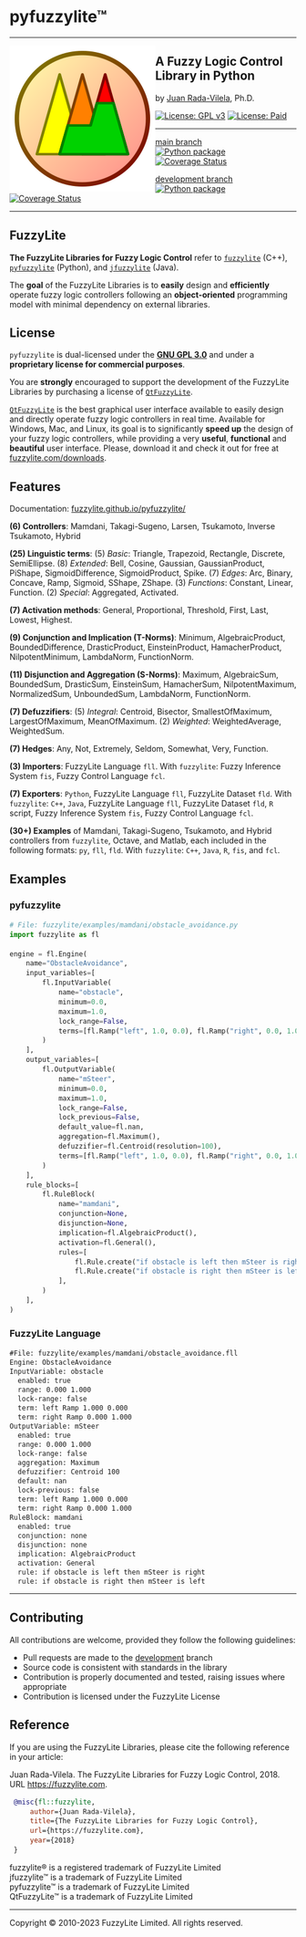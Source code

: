 # pyfuzzylite&trade;

***

<img src="image/fuzzylite.svg" align="left" alt="fuzzylite">

## A Fuzzy Logic Control Library in Python

by [Juan Rada-Vilela](https://fuzzylite.com/jcrada), Ph.D.

[![License: GPL v3](https://img.shields.io/badge/License-GPL%20v3-blue.svg)](https://opensource.org/license/gpl-3-0/)
[![License: Paid](https://img.shields.io/badge/License-proprietary-blue)](mailto:sales@fuzzylite.com)

***

[main branch](https://github.com/fuzzylite/pyfuzzylite/tree/main)  
[![Python package](
https://github.com/fuzzylite/pyfuzzylite/actions/workflows/python-package.yml/badge.svg?branch=main)](
https://github.com/fuzzylite/pyfuzzylite/actions/workflows/python-package.yml)  
[![Coverage Status](
https://coveralls.io/repos/github/fuzzylite/pyfuzzylite/badge.svg?branch=main)](
https://coveralls.io/github/fuzzylite/pyfuzzylite?branch=main)

[development branch](https://github.com/fuzzylite/pyfuzzylite/tree/development)  
[![Python package](
https://github.com/fuzzylite/pyfuzzylite/actions/workflows/python-package.yml/badge.svg?branch=development)](
https://github.com/fuzzylite/pyfuzzylite/actions/workflows/python-package.yml)  
[![Coverage Status](
https://coveralls.io/repos/github/fuzzylite/pyfuzzylite/badge.svg?branch=development)](
https://coveralls.io/github/fuzzylite/pyfuzzylite?branch=development)

***

## <a name="fuzzylite">FuzzyLite</a>

**The FuzzyLite Libraries for Fuzzy Logic Control** refer to [`fuzzylite`](https://github.com/fuzzylite/fuzzylite/)
(C++), [`pyfuzzylite`](https://github.com/fuzzylite/pyfuzzylite/) (Python),
and [`jfuzzylite`](https://github.com/fuzzylite/jfuzzylite/) (Java).

The **goal** of the FuzzyLite Libraries is to **easily** design and **efficiently** operate fuzzy logic controllers
following an **object-oriented** programming model with minimal dependency on external libraries.

## <a name="license">License</a>

`pyfuzzylite` is dual-licensed under the [**GNU GPL 3.0**](https://opensource.org/license/gpl-3-0/) and under a
**proprietary license for commercial purposes**.

You are **strongly** encouraged to support the development of the FuzzyLite Libraries by purchasing a license
of [`QtFuzzyLite`](https://fuzzylite.com/downloads).

[`QtFuzzyLite`](https://fuzzylite.com/downloads/) is the best graphical user interface available to easily design and
directly operate fuzzy logic controllers in real time. Available for Windows, Mac, and Linux, its goal is to
significantly **speed up** the design of your fuzzy logic controllers, while providing a very **useful**, **functional**
and **beautiful** user interface.
Please, download it and check it out for free at [fuzzylite.com/downloads](https://fuzzylite.com/downloads).

## <a name="features">Features</a>

Documentation: [fuzzylite.github.io/pyfuzzylite/](https://fuzzylite.github.io/pyfuzzylite/)

**(6) Controllers**: Mamdani, Takagi-Sugeno, Larsen, Tsukamoto, Inverse Tsukamoto, Hybrid

**(25) Linguistic terms**:  (5) *Basic*: Triangle, Trapezoid, Rectangle, Discrete, SemiEllipse.
(8) *Extended*: Bell, Cosine, Gaussian, GaussianProduct, PiShape, SigmoidDifference, SigmoidProduct, Spike.
(7) *Edges*: Arc, Binary, Concave, Ramp, Sigmoid, SShape, ZShape.
(3) *Functions*: Constant, Linear, Function. (2) *Special*: Aggregated, Activated.

**(7) Activation methods**:  General, Proportional, Threshold, First, Last, Lowest, Highest.

**(9) Conjunction and Implication (T-Norms)**: Minimum, AlgebraicProduct, BoundedDifference, DrasticProduct,
EinsteinProduct, HamacherProduct, NilpotentMinimum, LambdaNorm, FunctionNorm.

**(11) Disjunction and Aggregation (S-Norms)**:  Maximum, AlgebraicSum, BoundedSum, DrasticSum, EinsteinSum,
HamacherSum, NilpotentMaximum, NormalizedSum, UnboundedSum, LambdaNorm, FunctionNorm.

**(7) Defuzzifiers**:  (5) *Integral*: Centroid, Bisector, SmallestOfMaximum, LargestOfMaximum, MeanOfMaximum.
(2) *Weighted*: WeightedAverage, WeightedSum.

**(7) Hedges**: Any, Not, Extremely, Seldom, Somewhat, Very, Function.

**(3) Importers**: FuzzyLite Language `fll`. With `fuzzylite`: Fuzzy Inference System `fis`, Fuzzy Control Language `fcl`.

**(7) Exporters**: `Python`, FuzzyLite Language `fll`, FuzzyLite Dataset `fld`. With `fuzzylite`: `C++`, `Java`,
FuzzyLite Language `fll`, FuzzyLite Dataset `fld`, `R` script, Fuzzy Inference System `fis`, Fuzzy Control Language `fcl`.

**(30+) Examples**  of Mamdani, Takagi-Sugeno, Tsukamoto, and Hybrid controllers from `fuzzylite`, Octave, and Matlab,
each included in the following formats: `py`, `fll`, `fld`. With `fuzzylite`: `C++`, `Java`, `R`, `fis`, and `fcl`.

## <a name="examples">Examples</a>

### <a name="examples-py">pyfuzzylite</a>

```python title="pyfuzzylite"
# File: fuzzylite/examples/mamdani/obstacle_avoidance.py
import fuzzylite as fl

engine = fl.Engine(
    name="ObstacleAvoidance",
    input_variables=[
        fl.InputVariable(
            name="obstacle",
            minimum=0.0,
            maximum=1.0,
            lock_range=False,
            terms=[fl.Ramp("left", 1.0, 0.0), fl.Ramp("right", 0.0, 1.0)],
        )
    ],
    output_variables=[
        fl.OutputVariable(
            name="mSteer",
            minimum=0.0,
            maximum=1.0,
            lock_range=False,
            lock_previous=False,
            default_value=fl.nan,
            aggregation=fl.Maximum(),
            defuzzifier=fl.Centroid(resolution=100),
            terms=[fl.Ramp("left", 1.0, 0.0), fl.Ramp("right", 0.0, 1.0)],
        )
    ],
    rule_blocks=[
        fl.RuleBlock(
            name="mamdani",
            conjunction=None,
            disjunction=None,
            implication=fl.AlgebraicProduct(),
            activation=fl.General(),
            rules=[
                fl.Rule.create("if obstacle is left then mSteer is right"),
                fl.Rule.create("if obstacle is right then mSteer is left"),
            ],
        )
    ],
)
```

### <a name="examples-fll">FuzzyLite Language</a>

```properties title="FuzzyLite Language"
#File: fuzzylite/examples/mamdani/obstacle_avoidance.fll
Engine: ObstacleAvoidance
InputVariable: obstacle
  enabled: true
  range: 0.000 1.000
  lock-range: false
  term: left Ramp 1.000 0.000
  term: right Ramp 0.000 1.000
OutputVariable: mSteer
  enabled: true
  range: 0.000 1.000
  lock-range: false
  aggregation: Maximum
  defuzzifier: Centroid 100
  default: nan
  lock-previous: false
  term: left Ramp 1.000 0.000
  term: right Ramp 0.000 1.000
RuleBlock: mamdani
  enabled: true
  conjunction: none
  disjunction: none
  implication: AlgebraicProduct
  activation: General
  rule: if obstacle is left then mSteer is right
  rule: if obstacle is right then mSteer is left
```

***

## <a name="contributing">Contributing</a>

All contributions are welcome, provided they follow the following guidelines:

- Pull requests are made to the [development](https://github.com/fuzzylite/pyfuzzylite/tree/development) branch
- Source code is consistent with standards in the library
- Contribution is properly documented and tested, raising issues where appropriate
- Contribution is licensed under the FuzzyLite License

## <a name="reference">Reference</a>

If you are using the FuzzyLite Libraries, please cite the following reference in your article:

Juan Rada-Vilela. The FuzzyLite Libraries for Fuzzy Logic Control, 2018. URL https://fuzzylite.com.

```bibtex title="bibtex"
 @misc{fl::fuzzylite,
     author={Juan Rada-Vilela},
     title={The FuzzyLite Libraries for Fuzzy Logic Control},
     url={https://fuzzylite.com},
     year={2018}
 }
```

fuzzylite&reg; is a registered trademark of FuzzyLite Limited <br>
jfuzzylite&trade; is a trademark of FuzzyLite Limited <br>
pyfuzzylite&trade; is a trademark of FuzzyLite Limited <br>
QtFuzzyLite&trade; is a trademark of FuzzyLite Limited <br>

***

Copyright &copy; 2010-2023 FuzzyLite Limited. All rights reserved.
